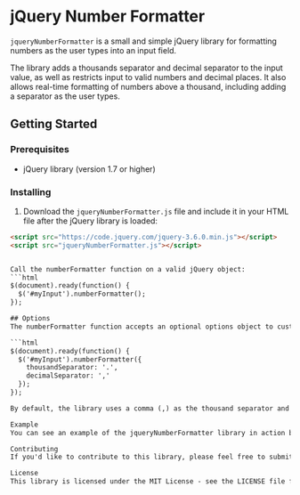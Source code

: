 # jQuery Number Formatter

`jqueryNumberFormatter` is a small and simple jQuery library for formatting numbers as the user types into an input field.

The library adds a thousands separator and decimal separator to the input value, as well as restricts input to valid numbers and decimal places. It also allows real-time formatting of numbers above a thousand, including adding a separator as the user types.

## Getting Started

### Prerequisites

- jQuery library (version 1.7 or higher)

### Installing

1. Download the `jqueryNumberFormatter.js` file and include it in your HTML file after the jQuery library is loaded:

```html
<script src="https://code.jquery.com/jquery-3.6.0.min.js"></script>
<script src="jqueryNumberFormatter.js"></script>


Call the numberFormatter function on a valid jQuery object:
```html
$(document).ready(function() {
  $('#myInput').numberFormatter();
});

## Options
The numberFormatter function accepts an optional options object to customize the thousand separator and decimal separator used in the formatted number:

```html
$(document).ready(function() {
  $('#myInput').numberFormatter({
    thousandSeparator: '.',
    decimalSeparator: ','
  });
});

By default, the library uses a comma (,) as the thousand separator and a period (.) as the decimal separator.

Example
You can see an example of the jqueryNumberFormatter library in action by opening the example.html file included in this repository.

Contributing
If you'd like to contribute to this library, please feel free to submit a pull request or open an issue. All contributions are welcome!

License
This library is licensed under the MIT License - see the LICENSE file for details.
